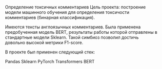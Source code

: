 
Определение токсичных комментариев
Цель проекта: построение модели машинного обучения для определения токсичости комментариев (бинарная классификация).

Имеются тексты англоязычных комментариев. Была применена предобученная модель BERT, результаты работы которой отправлены в стандартные модели Sklearn. Такой симбиоз позволил достичь довольно высокой метрики F1-score.

В проекте был применен следующий стек:

Pandas
Sklearn
PyTorch
Transformers
BERT
